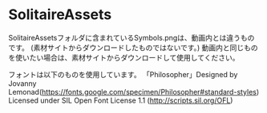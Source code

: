 # SolitaireAssets

SolitaireAssetsフォルダに含まれているSymbols.pngは、動画内とは違うものです。
(素材サイトからダウンロードしたものではないです。)
動画内と同じものを使いたい場合は、素材サイトからダウンロードして使用してください。

フォントは以下のものを使用しています。
「Philosopher」Designed by Jovanny Lemonad(https://fonts.google.com/specimen/Philosopher#standard-styles)
Licensed under SIL Open Font License 1.1 (http://scripts.sil.org/OFL)
